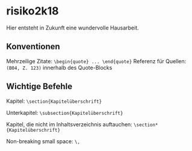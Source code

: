 # risiko2k18
Hier entsteht in Zukunft eine wundervolle Hausarbeit.

## Konventionen
Mehrzeilige Zitate: `\begin{quote} ... \end{quote}`
Referenz für Quellen: `(B04, Z. 123)` innerhalb des Quote-Blocks

## Wichtige Befehle
Kapitel: `\section{Kapitelüberschrift}`

Unterkapitel: `\subsection{Kapitelüberschrift}`

Kapitel, die nicht im Inhaltsverzeichnis auftauchen: `\section*{Kapitelüberschrift}`

Non-breaking small space: `\,`
